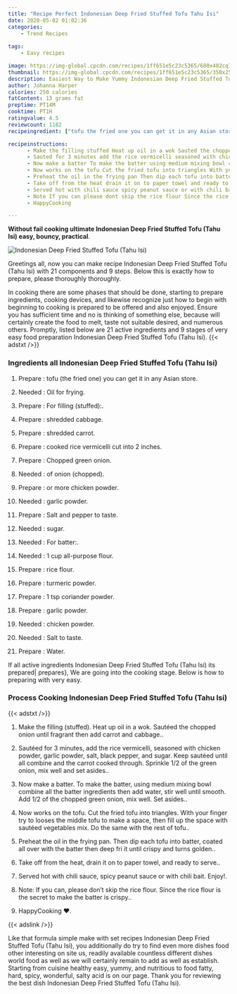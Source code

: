 ```yaml
---
title: "Recipe Perfect Indonesian Deep Fried Stuffed Tofu Tahu Isi"
date: 2020-05-02 01:02:36
categories:
    - Trend Recipes
    
tags:
    - Easy recipes

image: https://img-global.cpcdn.com/recipes/1ff651e5c23c5365/680x482cq70/indonesian-deep-fried-stuffed-tofu-tahu-isi-recipe-main-photo.jpg
thumbnail: https://img-global.cpcdn.com/recipes/1ff651e5c23c5365/350x250cq70/indonesian-deep-fried-stuffed-tofu-tahu-isi-recipe-main-photo.jpg
description: Easiest Way to Make Yummy Indonesian Deep Fried Stuffed Tofu Tahu Isi with 21 ingredients and 9 stages of easy cooking.
author: Johanna Harper
calories: 250 calories
fatContent: 13 grams fat
preptime: PT14M
cooktime: PT1H
ratingvalue: 4.5
reviewcount: 1182
recipeingredient: ["tofu the fried one you can get it in any Asian store", "Oil for frying", "For filling stuffed", "shredded cabbage", "shredded carrot", "cooked rice vermicelli cut into 2 inches", "Chopped green onion", "of onion chopped", "or more chicken powder", "garlic powder", "Salt and pepper to taste", "sugar", "For batter", "1 cup allpurpose flour", "rice flour", "turmeric powder", "1 tsp coriander powder", "garlic powder", "chicken powder", "Salt to taste", "Water"]

recipeinstructions: 
      - Make the filling stuffed Heat up oil in a wok Sauted the chopped onion until fragrant then add carrot and cabbage 
      - Sauted for 3 minutes add the rice vermicelli seasoned with chicken powder garlic powder salt black pepper and sugar Keep sauted until all combine and the carrot cooked through Sprinkle 12 of the green onion mix well and set asides 
      - Now make a batter To make the batter using medium mixing bowl combine all the batter ingredients then add water stir well until smooth Add 12 of the chopped green onion mix well Set asides 
      - Now works on the tofu Cut the fried tofu into triangles With your finger try to looses the middle tofu to make a space then fill up the space with sauted vegetables mix Do the same with the rest of tofu 
      - Preheat the oil in the frying pan Then dip each tofu into batter coated all over with the batter then deep fri it until crispy and turns golden 
      - Take off from the heat drain it on to paper towel and ready to serve 
      - Served hot with chili sauce spicy peanut sauce or with chili bait Enjoy 
      - Note If you can please dont skip the rice flour Since the rice flour is the secret to make the batter is crispy 
      - HappyCooking 

---
```




**Without fail cooking ultimate Indonesian Deep Fried Stuffed Tofu (Tahu Isi) easy, bouncy, practical**. 


![Indonesian Deep Fried Stuffed Tofu (Tahu Isi)](https://img-global.cpcdn.com/recipes/1ff651e5c23c5365/680x482cq70/indonesian-deep-fried-stuffed-tofu-tahu-isi-recipe-main-photo.jpg "Indonesian Deep Fried Stuffed Tofu (Tahu Isi)")




Greetings all, now you can make recipe Indonesian Deep Fried Stuffed Tofu (Tahu Isi) with 21 components and 9 steps. Below this is exactly how to prepare, please thoroughly thoroughly.

In cooking there are some phases that should be done, starting to prepare ingredients, cooking devices, and likewise recognize just how to begin with beginning to cooking is prepared to be offered and also enjoyed. Ensure you has sufficient time and no is thinking of something else, because will certainly create the food to melt, taste not suitable desired, and numerous others. Promptly, listed below are 21 active ingredients and 9 stages of very easy food preparation Indonesian Deep Fried Stuffed Tofu (Tahu Isi).
{{< adstxt />}}

### Ingredients all Indonesian Deep Fried Stuffed Tofu (Tahu Isi)


1. Prepare  : tofu (the fried one) you can get it in any Asian store.

1. Needed  : Oil for frying.

1. Prepare  : For filling (stuffed):.

1. Prepare  : shredded cabbage.

1. Prepare  : shredded carrot.

1. Prepare  : cooked rice vermicelli cut into 2 inches.

1. Prepare  : Chopped green onion.

1. Needed  : of onion (chopped).

1. Prepare  : or more chicken powder.

1. Needed  : garlic powder.

1. Prepare  : Salt and pepper to taste.

1. Needed  : sugar.

1. Needed  : For batter:.

1. Needed  : 1 cup all-purpose flour.

1. Prepare  : rice flour.

1. Prepare  : turmeric powder.

1. Prepare  : 1 tsp coriander powder.

1. Prepare  : garlic powder.

1. Needed  : chicken powder.

1. Needed  : Salt to taste.

1. Prepare  : Water.



If all active ingredients Indonesian Deep Fried Stuffed Tofu (Tahu Isi) its prepared| prepares}, We are going into the cooking stage. Below is how to preparing with very easy.

### Process Cooking Indonesian Deep Fried Stuffed Tofu (Tahu Isi)

{{< adstxt />}}


1. Make the filling (stuffed). Heat up oil in a wok. Sautéed the chopped onion until fragrant then add carrot and cabbage..



1. Sautéed for 3 minutes, add the rice vermicelli, seasoned with chicken powder, garlic powder, salt, black pepper, and sugar. Keep sautéed until all combine and the carrot cooked through. Sprinkle 1/2 of the green onion, mix well and set asides..



1. Now make a batter. To make the batter, using medium mixing bowl combine all the batter ingredients then add water, stir well until smooth. Add 1/2 of the chopped green onion, mix well. Set asides..



1. Now works on the tofu. Cut the fried tofu into triangles. With your finger try to looses the middle tofu to make a space, then fill up the space with sautéed vegetables mix. Do the same with the rest of tofu..



1. Preheat the oil in the frying pan. Then dip each tofu into batter, coated all over with the batter then deep fri it until crispy and turns golden..



1. Take off from the heat, drain it on to paper towel, and ready to serve..



1. Served hot with chili sauce, spicy peanut sauce or with chili bait. Enjoy!.



1. Note: If you can, please don’t skip the rice flour. Since the rice flour is the secret to make the batter is crispy..



1. HappyCooking ❤️.





{{< adslink />}}

Like that formula simple make with set recipes Indonesian Deep Fried Stuffed Tofu (Tahu Isi), you additionally do try to find even more dishes food other interesting on site us, readily available countless different dishes world food as well as we will certainly remain to add as well as establish. Starting from cuisine healthy easy, yummy, and nutritious to food fatty, hard, spicy, wonderful, salty acid is on our page. Thank you for reviewing the best dish Indonesian Deep Fried Stuffed Tofu (Tahu Isi).
